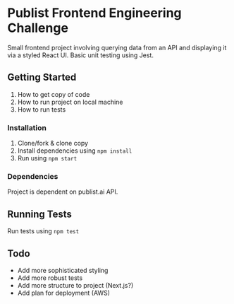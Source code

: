 # Publist Frontend Engineering Challenge

Small frontend project involving querying data from an API and displaying it via a styled React UI. Basic unit testing using Jest.

## Getting Started

1.  How to get copy of code
2.  How to run project on local machine
3.  How to run tests

### Installation

1.  Clone/fork & clone copy
2.  Install dependencies using `npm install`
3.  Run using `npm start`

### Dependencies

Project is dependent on publist.ai API.

## Running Tests

Run tests using `npm test`

## Todo

- Add more sophisticated styling
- Add more robust tests
- Add more structure to project (Next.js?)
- Add plan for deployment (AWS)
